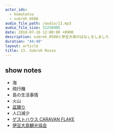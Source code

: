 ```yaml
---
actor_ids:
  - komatatsu
  - subroh_0508
audio_file_path: /audio/13.mp3
audio_file_size: 31258905
date: 2018-07-16 12:00:00 +0900
description: subroh_0508と伊豆大島のはなしをしました
duration: "44:48"
layout: article
title: 13. Subroh Rosso
---
```


## show notes

- 海
- 飛行機
- 島の生活事情
- 火山
- [盆踊り](https://www.town.oshima.tokyo.jp/soshiki/kyouiku/bonodori.html)
- 人口減少
- [ゲストハウス CARAVAN FLAKE](http://caravanflake.com/)
- [伊豆大島観光協会](http://www.izu-oshima.or.jp/)
